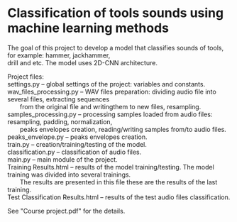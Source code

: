 # Classification of tools sounds using machine learning methods

The goal of this project to develop a model that classifies sounds of tools, for example: hammer, jackhammer,<br/>
drill and etc. The model uses 2D-CNN architecture.<br/>

Project files:<br/>
settings.py – global settings of the project: variables and constants.<br/>
wav_files_processing.py – WAV files preparation: dividing audio file into several files, extracting sequences<br/>
&emsp;&emsp;from the original file and writingthem to new files, resampling.<br/>
samples_processing.py – processing samples loaded from audio files: resampling, padding, normalization,<br/>
&emsp;&emsp;peaks envelopes creation, reading/writing samples from/to audio files.<br/>
peaks_envelope.py – peaks envelopes creation.<br/>
train.py – creation/training/testing of the model.<br/>
classification.py – classification of audio files.<br/>
main.py – main module of the project.<br/>
Training Results.html – results of the model training/testing. The model training was divided into several trainings.<br/>
&emsp;&emsp;The results are presented in this file these are the results of the last training.<br/>
Test Classification Results.html – results of the test audio files classification.<br/>

See "Course project.pdf" for the details.<br/>
